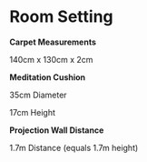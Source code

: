 # Room Setting



**Carpet Measurements**

140cm x 130cm x 2cm



**Meditation Cushion**

35cm Diameter

17cm Height



**Projection Wall Distance**

1.7m Distance (equals 1.7m height)

